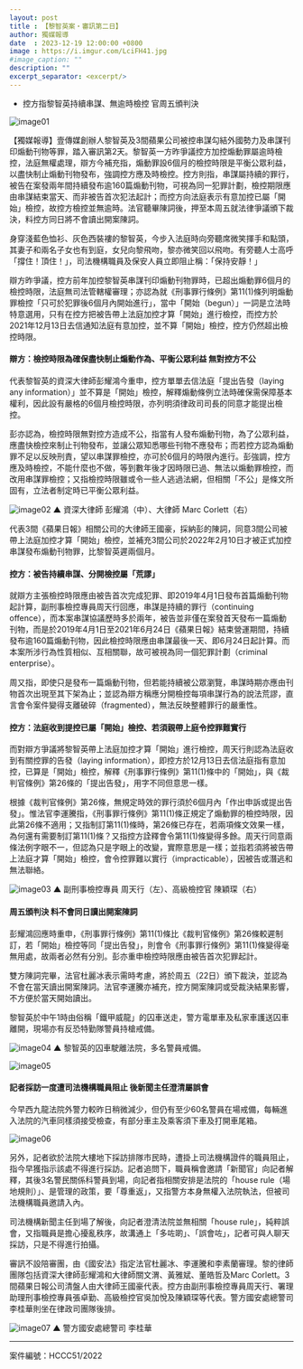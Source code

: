 ```yaml
---
layout: post
title : 【黎智英案・審訊第二日】
author: 獨媒報導
date  : 2023-12-19 12:00:00 +0800
image : https://i.imgur.com/LciFH41.jpg
#image_caption: ""
description: ""
excerpt_separator: <excerpt/>
---
```


- 控方指黎智英持續串謀、無逾時檢控 官周五頒判決

<excerpt/>

![image01](https://i.imgur.com/eOV0D6a.png)

【獨媒報導】壹傳媒創辦人黎智英及3間蘋果公司被控串謀勾結外國勢力及串謀刊印煽動刊物等罪，踏入審訊第2天。黎智英一方昨爭議控方加控煽動罪屬逾時檢控，法庭無權處理，辯方今補充指，煽動罪設6個月的檢控時限是平衡公眾利益，以盡快制止煽動刊物發布，強調控方應及時檢控。控方則指，串謀屬持續的罪行，被告在案發兩年間持續發布逾160篇煽動刊物，可視為同一犯罪計劃，檢控期限應由串謀結束當天、而非被告首次犯法起計；而控方向法庭表示有意加控已屬「開始」檢控，故控方檢控並無逾時。法官聽畢陳詞後，押至本周五就法律爭議頒下裁決，料控方同日將不會讀出開案陳詞。

身穿淺藍色恤衫、灰色西裝褸的黎智英，今步入法庭時向旁聽席微笑揮手和點頭，其妻子和兩名子女也有到庭，女兒向黎飛吻，黎亦微笑回以飛吻。有旁聽人士高呼「撐住！頂住！」，司法機構職員及保安人員立即阻止稱：「保持安靜！」

辯方昨爭議，控方前年加控黎智英串謀刊印煽動刊物罪時，已超出煽動罪6個月的檢控時限，法庭無司法管轄權審理；亦認為就《刑事罪行條例》第11(1)條列明煽動罪檢控「只可於犯罪後6個月內開始進行」，當中「開始（begun）」一詞是立法時特意選用，只有在控方把被告帶上法庭加控才算「開始」進行檢控，而控方於2021年12月13日去信通知法庭有意加控，並不算「開始」檢控，控方仍然超出檢控時限。

#### 辯方：檢控時限為確保盡快制止煽動作為、平衡公眾利益 無對控方不公

代表黎智英的資深大律師彭耀鴻今重申，控方單單去信法庭「提出告發（laying any information）」並不算是「開始」檢控，解釋煽動條例立法時確保需保障基本權利，因此設有嚴格的6個月檢控時限，亦列明須律政司司長的同意才能提出檢控。

彭亦認為，檢控時限無對控方造成不公，指當有人發布煽動刊物，為了公眾利益，應盡快檢控來制止刊物發布，並讓公眾知悉哪些刊物不應發布；而若控方認為煽動罪不足以反映刑責，望以串謀罪檢控，亦可於6個月的時限內進行。彭強調，控方應及時檢控，不能什麼也不做，等到數年後才因時限已過、無法以煽動罪檢控，而改用串謀罪檢控；又指檢控時限雖或令一些人逃過法網，但相關「不公」是條文所固有，立法者制定時已平衡公眾利益。

![image02](https://i.imgur.com/FtSrYyr.png)
▲ 資深大律師 彭耀鴻（中）、大律師 Marc Corlett（右）

代表3間《蘋果日報》相關公司的大律師王國豪，採納彭的陳詞，同意3間公司被帶上法庭加控才算「開始」檢控，並補充3間公司於2022年2月10日才被正式加控串謀發布煽動刊物罪，比黎智英遲兩個月。

#### 控方：被告持續串謀、分開檢控屬「荒謬」

就辯方主張檢控時限應由被告首次完成犯罪、即2019年4月1日發布首篇煽動刊物起計算，副刑事檢控專員周天行回應，串謀是持續的罪行（continuing offence），而本案串謀協議歷時多於兩年，被告並非僅在案發首天發布一篇煽動刊物，而是於2019年4月1日至2021年6月24日《蘋果日報》結束營運期間，持續發布逾160篇煽動刊物，因此檢控時限應由串謀最後一天、即6月24日起計算。而本案所涉行為性質相似、互相關聯，故可被視為同一個犯罪計劃（criminal enterprise）。

周又指，即使只是發布一篇煽動刊物，但若能持續被公眾瀏覽，串謀時期亦應由刊物首次出現至其下架為止；並認為辯方稱應分開檢控每項串謀行為的說法荒謬，直言會令案件變得支離破碎（fragmented），無法反映整體罪行的嚴重性。

#### 控方：法庭收到提控已屬「開始」檢控、若須親帶上庭令控罪難實行

而對辯方爭議將黎智英帶上法庭加控才算「開始」進行檢控，周天行則認為法庭收到有關控罪的告發（laying information），即控方於12月13日去信法庭指有意加控，已算是「開始」檢控，解釋《刑事罪行條例》第11(1)條中的「開始」，與《裁判官條例》第26條的「提出告發」，用字不同但意思一樣。

根據《裁判官條例》第26條，無規定時效的罪行須於6個月內「作出申訴或提出告發」。惟法官李運騰指，《刑事罪行條例》第11(1)條正規定了煽動罪的檢控時限，因此第26條不適用；又指制訂第11(1)條時，第26條已存在，若兩項條文效果一樣，為何還有需要制訂第11(1)條？又指控方詮釋會令第11(1)條變得多餘。周天行同意兩條法例字眼不一，但認為只是字眼上的改變，實際意思是一樣；並指若須將被告帶上法庭才算「開始」檢控，會令控罪難以實行（impracticable），因被告或潛逃和無法聯絡。

![image03](https://i.imgur.com/VBtF4VI.png)
▲ 副刑事檢控專員 周天行（左）、高級檢控官 陳穎琛（右）

#### 周五頒判決 料不會同日讀出開案陳詞

彭耀鴻回應時重申，《刑事罪行條例》第11(1)條比《裁判官條例》第26條較遲制訂，若「開始」檢控等同「提出告發」，則會令《刑事罪行條例》第11(1)條變得毫無用處，故兩者必然有分別。彭亦重申檢控時限應由被告首次犯罪起計。

雙方陳詞完畢，法官杜麗冰表示需時考慮，將於周五（22日）頒下裁決，並認為不會在當天讀出開案陳詞。法官李運騰亦補充，控方開案陳詞或受裁決結果影響，不方便於當天開始讀出。

黎智英於中午1時由俗稱「鐵甲威龍」的囚車送走，警方電單車及私家車護送囚車離開，現場亦有反恐特勤隊警員持槍戒備。

![image04](https://i.imgur.com/l9HmHiF.png)
▲ 黎智英的囚車駛離法院，多名警員戒備。

![image05](https://i.imgur.com/U9vlpr5.png)

#### 記者採訪一度遭司法機構職員阻止 後新聞主任澄清屬誤會

今早西九龍法院外警力較昨日稍微減少，但仍有至少60名警員在場戒備，每輛進入法院的汽車同樣須接受檢查，有部分車主及乘客須下車及打開車尾箱。

![image06](https://i.imgur.com/5rDxVOG.png)

另外，記者欲於法院大樓地下採訪排隊市民時，遭掛上司法機構證件的職員阻止，指今早獲指示該處不得進行採訪。記者追問下，職員稱會邀請「新聞官」向記者解釋，其後3名警民關係科警員到場，向記者指相關安排是法院的「house rule（場地規則）」、是管理的政策，要「尊重返」，又指警方本身無權入法院執法，但被司法機構職員邀請入內。

司法機構新聞主任到場了解後，向記者澄清法院並無相關「house rule」，純粹誤會，又指職員是擔心擾亂秩序，故溝通上「多咗啲」、「誤會咗」，記者可與人聊天採訪，只是不得進行拍攝。

審訊不設陪審團，由《國安法》指定法官杜麗冰、李運騰和李素蘭審理。黎的律師團隊包括資深大律師彭耀鴻和大律師關文渭、黃雅斌、董皓哲及Marc Corlett。3間蘋果日報公司清盤人由大律師王國豪代表。控方由副刑事檢控專員周天行、署理助理刑事檢控專員張卓勤、高級檢控官吳加悅及陳穎琛等代表。警方國安處總警司李桂華則坐在律政司團隊後排。

![image07](https://i.imgur.com/YDgfIpE.png)
▲ 警方國安處總警司 李桂華

---

案件編號：HCCC51/2022
